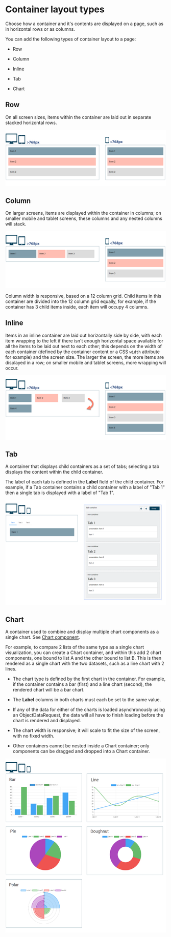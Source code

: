 # Container layout types

<head>
  <meta name="guidename" content="Flow"/>
  <meta name="context" content="GUID-dbb2755d-f33a-4b21-b034-3c11f9f5fde0"/>
</head>


Choose how a container and it's contents are displayed on a page, such as in horizontal rows or as columns.

You can add the following types of container layout to a page:

-   Row

-   Column

-   Inline

-   Tab

-   Chart


## Row

On all screen sizes, items within the container are laid out in separate stacked horizontal rows.

![Row container layout](../Images/img-flo_Containers_Rows_229c50dc-5ffb-455b-9c3a-53c705b098a8.png)

## Column

On larger screens, items are displayed within the container in columns; on smaller mobile and tablet screens, these columns and any nested columns will stack.

![Columns container layout](../Images/img-flo_Containers_Columns_19ebe942-c3d1-41da-8c6f-733c8491d01e.png)

Column width is responsive, based on a 12 column grid. Child items in this container are divided into the 12 column grid equally, for example, if the container has 3 child items inside, each item will occupy 4 columns.

## Inline

Items in an inline container are laid out horizontally side by side, with each item wrapping to the left if there isn't enough horizontal space available for all the items to be laid out next to each other; this depends on the width of each container \(defined by the container content or a CSS `width` attribute for example\) and the screen size. The larger the screen, the more items are displayed in a row; on smaller mobile and tablet screens, more wrapping will occur.

![Inline container layout](../Images/img-flo_Containers_inline_4c143b59-3792-4f2a-8089-c63495cf139c.png)

## Tab

A container that displays child containers as a set of tabs; selecting a tab displays the content within the child container.

The label of each tab is defined in the **Label** field of the child container. For example, if a Tab container contains a child container with a label of "Tab 1" then a single tab is displayed with a label of "Tab 1".

![Tab container layout](../Images/img-flo_Containers_group_ed99f6aa-4398-4b25-90b6-d5edeec24467.png)

## Chart

A container used to combine and display multiple chart components as a single chart. See [Chart component](/docs/Atomsphere/Flow/topics/flo-pages-components-chart_33e56caf-9880-4c76-ba4c-8415ef50e5f2.md).

For example, to compare 2 lists of the same type as a single chart visualization, you can create a Chart container, and within this add 2 chart components, one bound to list A and the other bound to list B. This is then rendered as a single chart with the two datasets, such as a line chart with 2 lines.

-   The chart type is defined by the first chart in the container. For example, if the container contains a bar \(first\) and a line chart \(second\), the rendered chart will be a bar chart.

-   The **Label** columns in both charts must each be set to the same value.

-   If any of the data for either of the charts is loaded asynchronously using an ObjectDataRequest, the data will all have to finish loading before the chart is rendered and displayed.

-   The chart width is responsive; it will scale to fit the size of the screen, with no fixed width.

-   Other containers cannot be nested inside a Chart container; only components can be dragged and dropped into a Chart container.


![Charts container layout](../Images/img-flo_Containers_Charts_0accd9d6-6ae8-4cba-a82d-9df10a3ddaad.png)